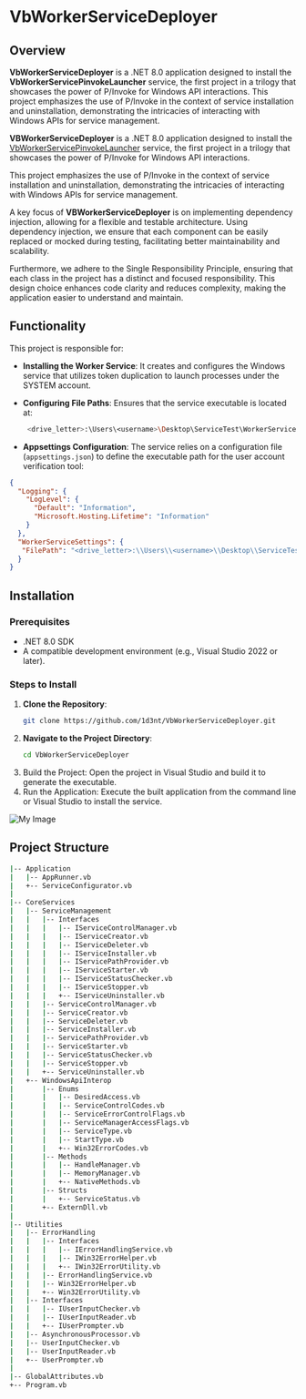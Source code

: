 # VbWorkerServiceDeployer

## Overview
**VbWorkerServiceDeployer** is a .NET 8.0 application designed to install the **VbWorkerServicePinvokeLauncher** service, the first project in a trilogy that showcases the power of P/Invoke for Windows API interactions. This project emphasizes the use of P/Invoke in the context of service installation and uninstallation, demonstrating the intricacies of interacting with Windows APIs for service management.

**VBWorkerServiceDeployer** is a .NET 8.0 application designed to install the [VbWorkerServicePinvokeLauncher](https://github.com/1d3nt/VbWorkerServicePinvokeLauncher) service, the first project in a trilogy that showcases the power of P/Invoke for Windows API interactions. 

This project emphasizes the use of P/Invoke in the context of service installation and uninstallation, demonstrating the intricacies of interacting with Windows APIs for service management. 

A key focus of **VBWorkerServiceDeployer** is on implementing dependency injection, allowing for a flexible and testable architecture. Using dependency injection, we ensure that each component can be easily replaced or mocked during testing, facilitating better maintainability and scalability.

Furthermore, we adhere to the Single Responsibility Principle, ensuring that each class in the project has a distinct and focused responsibility. This design choice enhances code clarity and reduces complexity, making the application easier to understand and maintain.

## Functionality
This project is responsible for:
- **Installing the Worker Service**: It creates and configures the Windows service that utilizes token duplication to launch processes under the SYSTEM account.
- **Configuring File Paths**: Ensures that the service executable is located at:

  ```bash
   <drive_letter>:\Users\<username>\Desktop\ServiceTest\WorkerService\VbWorkerServicePinvokeLauncher.exe
  ```
  
- **Appsettings Configuration**: The service relies on a configuration file (`appsettings.json`) to define the executable path for the user account verification tool:
```json
{
  "Logging": {
    "LogLevel": {
      "Default": "Information",
      "Microsoft.Hosting.Lifetime": "Information"
    }
  },
  "WorkerServiceSettings": {
   "FilePath": "<drive_letter>:\\Users\\<username>\\Desktop\\ServiceTest\\ExampleExecutable\\VbUserAccountTypeChecker.exe"
  }
}
```

## Installation
### Prerequisites
- .NET 8.0 SDK
- A compatible development environment (e.g., Visual Studio 2022 or later).

### Steps to Install
1. **Clone the Repository**:
   ```bash
   git clone https://github.com/1d3nt/VbWorkerServiceDeployer.git
   ```
2. **Navigate to the Project Directory**:
    ```bash
    cd VbWorkerServiceDeployer
    ```
3. Build the Project: Open the project in Visual Studio and build it to generate the executable.
4. Run the Application: Execute the built application from the command line or Visual Studio to install the service.

![My Image](https://i.imgur.com/j9GatYU.png)

## Project Structure

```bash
|-- Application
|   |-- AppRunner.vb
|   +-- ServiceConfigurator.vb
|  
|-- CoreServices
|   |-- ServiceManagement
|   |   |-- Interfaces
|   |   |   |-- IServiceControlManager.vb
|   |   |   |-- IServiceCreator.vb
|   |   |   |-- IServiceDeleter.vb
|   |   |   |-- IServiceInstaller.vb
|   |   |   |-- IServicePathProvider.vb
|   |   |   |-- IServiceStarter.vb
|   |   |   |-- IServiceStatusChecker.vb
|   |   |   |-- IServiceStopper.vb
|   |   |   +-- IServiceUninstaller.vb
|   |   |-- ServiceControlManager.vb
|   |   |-- ServiceCreator.vb
|   |   |-- ServiceDeleter.vb
|   |   |-- ServiceInstaller.vb
|   |   |-- ServicePathProvider.vb
|   |   |-- ServiceStarter.vb
|   |   |-- ServiceStatusChecker.vb
|   |   |-- ServiceStopper.vb
|   |   +-- ServiceUninstaller.vb
|   +-- WindowsApiInterop
|       |-- Enums
|       |   |-- DesiredAccess.vb
|       |   |-- ServiceControlCodes.vb
|       |   |-- ServiceErrorControlFlags.vb
|       |   |-- ServiceManagerAccessFlags.vb
|       |   |-- ServiceType.vb
|       |   |-- StartType.vb
|       |   +-- Win32ErrorCodes.vb
|       |-- Methods
|       |   |-- HandleManager.vb
|       |   |-- MemoryManager.vb
|       |   +-- NativeMethods.vb
|       |-- Structs
|       |   +-- ServiceStatus.vb
|       +-- ExternDll.vb
|  
|-- Utilities
|   |-- ErrorHandling
|   |   |-- Interfaces
|   |   |   |-- IErrorHandlingService.vb
|   |   |   |-- IWin32ErrorHelper.vb
|   |   |   +-- IWin32ErrorUtility.vb
|   |   |-- ErrorHandlingService.vb
|   |   |-- Win32ErrorHelper.vb
|   |   +-- Win32ErrorUtility.vb
|   |-- Interfaces
|   |   |-- IUserInputChecker.vb
|   |   |-- IUserInputReader.vb
|   |   +-- IUserPrompter.vb
|   |-- AsynchronousProcessor.vb
|   |-- UserInputChecker.vb
|   |-- UserInputReader.vb
|   +-- UserPrompter.vb
|  
|-- GlobalAttributes.vb
+-- Program.vb
```